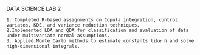 DATA SCIENCE LAB 2

    1. Completed R-based assignments on Copula integration, control variates, KDE, and variance reduction techniques.
    2.Implemented LDA and QDA for classification and evaluation of data under multivariate normal assumptions.
    3. Applied Monte Carlo methods to estimate constants like π and solve high-dimensional integrals.
